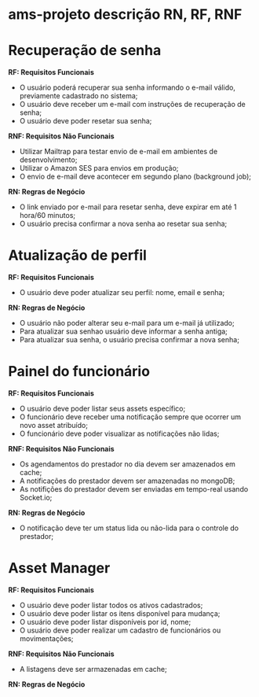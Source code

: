 # ams-projeto descrição RN, RF, RNF

# Recuperação de senha
**RF: Requisitos Funcionais**

- O usuário poderá recuperar sua senha informando o e-mail válido, previamente cadastrado no sistema;
- O usuário deve receber um e-mail com instruções de recuperação de senha;
- O usuário deve poder resetar sua senha;

**RNF: Requisitos Não Funcionais**

- Utilizar Mailtrap para testar envio de e-mail em ambientes de desenvolvimento;
- Utilizar o Amazon SES para envios em produção;
- O envio de e-mail deve acontecer em segundo plano (background job);

**RN: Regras de Negócio**

- O link enviado por e-mail para resetar senha, deve expirar em até 1 hora/60 minutos;
- O usuário precisa confirmar a nova senha ao resetar sua senha;

# Atualização de perfil
**RF: Requisitos Funcionais**
- O usuário deve poder atualizar seu perfil: nome, email e senha;

**RN: Regras de Negócio**
- O usuário não poder alterar seu e-mail para um e-mail já utilizado;
- Para atualizar sua senhao usuário deve informar a senha antiga;
- Para atualizar sua senha, o usuário precisa confirmar a nova senha;

# Painel do funcionário
**RF: Requisitos Funcionais**

- O usuário deve poder listar seus assets específico;
- O funcionário deve receber uma notificação sempre que ocorrer um novo asset atribuído;
- O funcionário deve poder visualizar as notificações não lidas;

**RNF: Requisitos Não Funcionais**

- Os agendamentos do prestador no dia devem ser amazenados em cache;
- A notificações do prestador devem ser amazenadas no mongoDB;
- As notifições do prestador devem ser enviadas em tempo-real usando Socket.io;

**RN: Regras de Negócio**

- O notificação deve ter um status lida ou não-lida para o controle do prestador;

# Asset Manager
**RF: Requisitos Funcionais**

- O usuário deve poder listar todos os ativos cadastrados;
- O usuário deve poder listar os itens disponível para mudança;
- O usuário deve poder listar disponíveis por id, nome;
- O usuário deve poder realizar um cadastro de funcionários ou movimentações;

**RNF: Requisitos Não Funcionais**

- A listagens deve ser armazenadas em cache;

**RN: Regras de Negócio**
